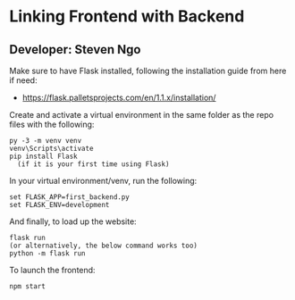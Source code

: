# Linking Frontend with Backend
## Developer: Steven Ngo

Make sure to have Flask installed, following the installation guide from here if need:
- https://flask.palletsprojects.com/en/1.1.x/installation/

Create and activate a virtual environment in the same folder as the repo files with the following:
```
py -3 -m venv venv
venv\Scripts\activate
pip install Flask
  (if it is your first time using Flask)
```

In your virtual environment/venv, run the following:
```
set FLASK_APP=first_backend.py
set FLASK_ENV=development
```

And finally, to load up the website:
```
flask run
(or alternatively, the below command works too)
python -m flask run
```

To launch the frontend:
```
npm start
```
